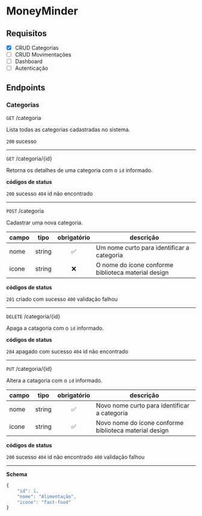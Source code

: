 # MoneyMinder

## Requisitos

- [x] CRUD Categorias
- [ ] CRUD Movimentações
- [ ] Dashboard
- [ ] Autenticação

## Endpoints

### Categorias

`GET` /categoria

Lista todas as categorias cadastradas no sistema.

`200` sucesso

---

`GET` /categoria/{id}

Retorna os detalhes de uma categoria com o `id` informado.

**códigos de status**

`200` sucesso
`404` id não encontrado

---
`POST` /categoria

Cadastrar uma nova categoria.

| campo | tipo | obrigatório | descrição
|-------|------|:-------------:|-----------
|nome|string|✅|Um nome curto para identificar a categoria
|icone|string|❌|O nome do ícone conforme biblioteca material design



**códigos de status**

`201` criado com sucesso
`400` validação falhou

---

`DELETE` /categoria/{id} 

Apaga a catagoria com o `id` informado.

**códigos de status**

`204` apagado com sucesso
`404` id não encontrado

---

`PUT` /categoria/{id} 

Altera a catagoria com o `id` informado.

| campo | tipo | obrigatório | descrição
|-------|------|:-------------:|-----------
|nome|string|✅|Novo nome curto para identificar a categoria
|icone|string|✅|Novo nome do ícone conforme biblioteca material design

**códigos de status**

`200` sucesso
`404` id não encontrado
`400` validação falhou

---

**Schema**

```js
{
    "id": 1,
    "nome": "Alimentação",
    "icone": "fast-food"
}

```